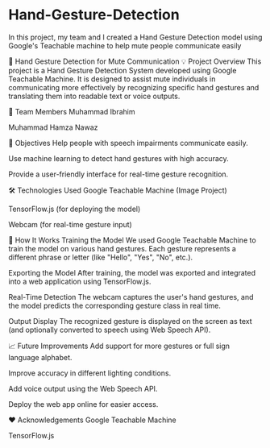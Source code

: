 # Hand-Gesture-Detection
In this project, my team and I created a Hand Gesture Detection model using Google's Teachable machine to help mute people communicate easily

🤟 Hand Gesture Detection for Mute Communication
💡 Project Overview
This project is a Hand Gesture Detection System developed using Google Teachable Machine. It is designed to assist mute individuals in communicating more effectively by recognizing specific hand gestures and translating them into readable text or voice outputs.

👥 Team Members
Muhammad Ibrahim

Muhammad Hamza Nawaz

🎯 Objectives
Help people with speech impairments communicate easily.

Use machine learning to detect hand gestures with high accuracy.

Provide a user-friendly interface for real-time gesture recognition.

🛠️ Technologies Used
Google Teachable Machine (Image Project)

TensorFlow.js (for deploying the model)

Webcam (for real-time gesture input)

🚀 How It Works
Training the Model
We used Google Teachable Machine to train the model on various hand gestures. Each gesture represents a different phrase or letter (like "Hello", "Yes", "No", etc.).

Exporting the Model
After training, the model was exported and integrated into a web application using TensorFlow.js.

Real-Time Detection
The webcam captures the user's hand gestures, and the model predicts the corresponding gesture class in real time.

Output Display
The recognized gesture is displayed on the screen as text (and optionally converted to speech using Web Speech API).

📈 Future Improvements
Add support for more gestures or full sign language alphabet.

Improve accuracy in different lighting conditions.

Add voice output using the Web Speech API.

Deploy the web app online for easier access.

❤️ Acknowledgements
Google Teachable Machine

TensorFlow.js
